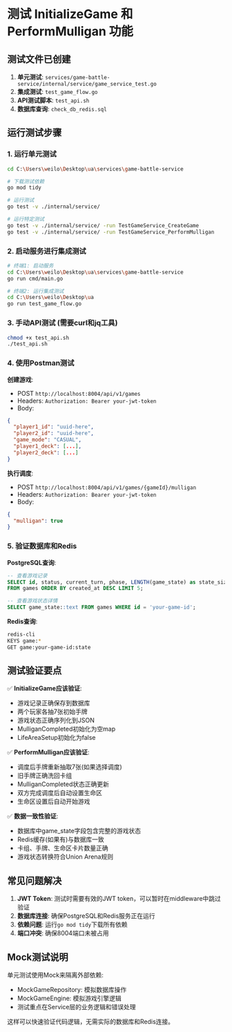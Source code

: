 # 测试 InitializeGame 和 PerformMulligan 功能

## 测试文件已创建

1. **单元测试**: `services/game-battle-service/internal/service/game_service_test.go`
2. **集成测试**: `test_game_flow.go`
3. **API测试脚本**: `test_api.sh`
4. **数据库查询**: `check_db_redis.sql`

## 运行测试步骤

### 1. 运行单元测试

```bash
cd C:\Users\weilo\Desktop\ua\services\game-battle-service

# 下载测试依赖
go mod tidy

# 运行测试
go test -v ./internal/service/

# 运行特定测试
go test -v ./internal/service/ -run TestGameService_CreateGame
go test -v ./internal/service/ -run TestGameService_PerformMulligan
```

### 2. 启动服务进行集成测试

```bash
# 终端1: 启动服务
cd C:\Users\weilo\Desktop\ua\services\game-battle-service
go run cmd/main.go

# 终端2: 运行集成测试
cd C:\Users\weilo\Desktop\ua
go run test_game_flow.go
```

### 3. 手动API测试 (需要curl和jq工具)

```bash
chmod +x test_api.sh
./test_api.sh
```

### 4. 使用Postman测试

**创建游戏**:
- POST `http://localhost:8004/api/v1/games`
- Headers: `Authorization: Bearer your-jwt-token`
- Body:
```json
{
  "player1_id": "uuid-here",
  "player2_id": "uuid-here", 
  "game_mode": "CASUAL",
  "player1_deck": [...],
  "player2_deck": [...]
}
```

**执行调度**:
- POST `http://localhost:8004/api/v1/games/{gameId}/mulligan`
- Headers: `Authorization: Bearer your-jwt-token`
- Body:
```json
{
  "mulligan": true
}
```

### 5. 验证数据库和Redis

**PostgreSQL查询**:
```sql
-- 查看游戏记录
SELECT id, status, current_turn, phase, LENGTH(game_state) as state_size
FROM games ORDER BY created_at DESC LIMIT 5;

-- 查看游戏状态详情
SELECT game_state::text FROM games WHERE id = 'your-game-id';
```

**Redis查询**:
```bash
redis-cli
KEYS game:*
GET game:your-game-id:state
```

## 测试验证要点

✅ **InitializeGame应该验证**:
- 游戏记录正确保存到数据库
- 两个玩家各抽7张初始手牌
- 游戏状态正确序列化到JSON
- MulliganCompleted初始化为空map
- LifeAreaSetup初始化为false

✅ **PerformMulligan应该验证**:
- 调度后手牌重新抽取7张(如果选择调度)
- 旧手牌正确洗回卡组
- MulliganCompleted状态正确更新
- 双方完成调度后自动设置生命区
- 生命区设置后自动开始游戏

✅ **数据一致性验证**:
- 数据库中game_state字段包含完整的游戏状态
- Redis缓存(如果有)与数据库一致
- 卡组、手牌、生命区卡片数量正确
- 游戏状态转换符合Union Arena规则

## 常见问题解决

1. **JWT Token**: 测试时需要有效的JWT token，可以暂时在middleware中跳过验证
2. **数据库连接**: 确保PostgreSQL和Redis服务正在运行
3. **依赖问题**: 运行`go mod tidy`下载所有依赖
4. **端口冲突**: 确保8004端口未被占用

## Mock测试说明

单元测试使用Mock来隔离外部依赖:
- MockGameRepository: 模拟数据库操作
- MockGameEngine: 模拟游戏引擎逻辑
- 测试重点在Service层的业务逻辑和错误处理

这样可以快速验证代码逻辑，无需实际的数据库和Redis连接。